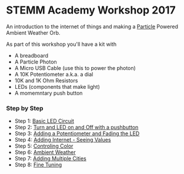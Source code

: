# STEMM Academy Workshop 2017

An introduction to the internet of things and making a [Particle](http://particle.io) Powered Ambient Weather Orb.

As part of this workshop you'll have a kit with

- A breadboard
- A Particle Photon
- A Micro USB Cable (use this to power the photon)
- A 10K Potentiometer a.k.a. a dial
- 10K and 1K Ohm Resistors
- LEDs (components that make light)
- A momemntary push button


### Step by Step

- Step 1: [Basic LED Circuit](/step1)
- Step 2: [Turn and LED on and Off with a pushbutton](/step2)
- Step 3: [Adding a Potentiometer and Fading the LED](/step3)
- Step 4: [Adding Internet - Seeing Values](/step4)
- Step 5: [Controling Color](/step5)
- Step 6: [Ambient Weather](/step6)
- Step 7: [Adding Multiple Cities](/step7)
- Step 8: [Fine Tuning](/step8)
